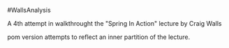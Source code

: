 #WallsAnalysis

A 4th attempt in walkthrought the "Spring In Action" lecture by Craig Walls

pom version  attempts to reflect an inner partition of the lecture.


 

